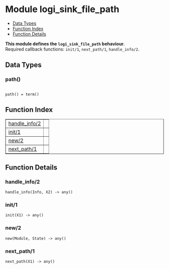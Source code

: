 

# Module logi_sink_file_path #
* [Data Types](#types)
* [Function Index](#index)
* [Function Details](#functions)

__This module defines the `logi_sink_file_path` behaviour.__<br /> Required callback functions: `init/1`, `next_path/1`, `handle_info/2`.

<a name="types"></a>

## Data Types ##




### <a name="type-path">path()</a> ###


<pre><code>
path() = term()
</code></pre>

<a name="index"></a>

## Function Index ##


<table width="100%" border="1" cellspacing="0" cellpadding="2" summary="function index"><tr><td valign="top"><a href="#handle_info-2">handle_info/2</a></td><td></td></tr><tr><td valign="top"><a href="#init-1">init/1</a></td><td></td></tr><tr><td valign="top"><a href="#new-2">new/2</a></td><td></td></tr><tr><td valign="top"><a href="#next_path-1">next_path/1</a></td><td></td></tr></table>


<a name="functions"></a>

## Function Details ##

<a name="handle_info-2"></a>

### handle_info/2 ###

`handle_info(Info, X2) -> any()`

<a name="init-1"></a>

### init/1 ###

`init(X1) -> any()`

<a name="new-2"></a>

### new/2 ###

`new(Module, State) -> any()`

<a name="next_path-1"></a>

### next_path/1 ###

`next_path(X1) -> any()`

